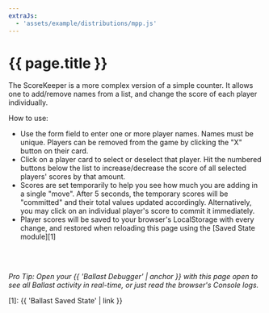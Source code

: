 ```yaml
---
extraJs:
  - 'assets/example/distributions/mpp.js'
---
```


# {{ page.title }}

The ScoreKeeper is a more complex version of a simple counter. It allows one to add/remove names from a list, and 
change the score of each player individually. 

How to use:

- Use the form field to enter one or more player names. Names must be unique. Players can be removed from the game by
  clicking the "X" button on their card.
- Click on a player card to select or deselect that player. Hit the numbered buttons below the list to increase/decrease 
  the score of all selected players' scores by that amount. 
- Scores are set temporarily to help you see how much you are adding in a single "move". After 5 seconds, the temporary
  scores will be "committed" and their total values updated accordingly. Alternatively, you may click on an individual
  player's score to commit it immediately.
- Player scores will be saved to your browser's LocalStorage with every change, and restored when reloading this page
  using the [Saved State module][1]

<div id="example_scorekeeper"></div>
<br><br>

_Pro Tip: Open your {{ 'Ballast Debugger' | anchor }} with this page open to see all Ballast activity in real-time, or
just read the browser's Console logs._

[1]: {{ 'Ballast Saved State' | link }}
